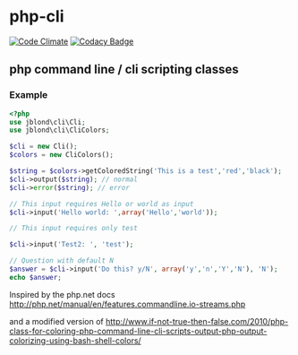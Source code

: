 # php-cli

[![Code Climate](https://codeclimate.com/github/JBlond/php-cli/badges/gpa.svg)](https://codeclimate.com/github/JBlond/php-cli) [![Codacy Badge](https://api.codacy.com/project/badge/Grade/438eaa51c0464a689229709cfeb583bb)](https://www.codacy.com/app/leet31337/php-cli?utm_source=github.com&amp;utm_medium=referral&amp;utm_content=JBlond/php-cli&amp;utm_campaign=Badge_Grade)


## php command line / cli scripting classes

### Example

```PHP
<?php
use jblond\cli\Cli;
use jblond\cli\CliColors;

$cli = new Cli();
$colors = new CliColors();

$string = $colors->getColoredString('This is a test','red','black');
$cli->output($string); // normal 
$cli->error($string); // error 

// This input requires Hello or world as input
$cli->input('Hello world: ',array('Hello','world'));

// This input requires only test

$cli->input('Test2: ', 'test');

// Question with default N 
$answer = $cli->input('Do this? y/N', array('y','n','Y','N'), 'N');
echo $answer;
```

Inspired by the php.net docs
http://php.net/manual/en/features.commandline.io-streams.php

and a modified version of 
http://www.if-not-true-then-false.com/2010/php-class-for-coloring-php-command-line-cli-scripts-output-php-output-colorizing-using-bash-shell-colors/
